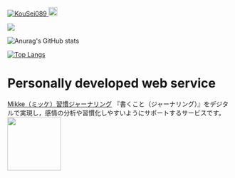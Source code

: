 <p align="left"> 
  <a href="https://github.com/KouSei089/KouSei089/">
    <img src="https://komarev.com/ghpvc/?username=KouSei089" alt="KouSei089" />
  </a>
  <a href="http://twitter.com/izuha0">
    <img height="20" src="https://img.shields.io/twitter/follow/izuha0?label=Twitter&logo=twitter&style=flat" />
  </a>
</p>

![](https://github-profile-summary-cards.vercel.app/api/cards/profile-details?username=KouSei089&theme=vue)

![Anurag's GitHub stats](https://github-readme-stats.vercel.app/api?username=KouSei089&show_icons=true&theme=vue)

[![Top Langs](https://github-readme-stats.vercel.app/api/top-langs/?username=KouSei089&show_icons=true&theme=vue)](https://github.com/anuraghazra/github-readme-stats)

# Personally developed web service
[Mikke（ミッケ）習慣ジャーナリング](https://a-mikke.com)
『書くこと（ジャーナリング）』をデジタルで実現し，感情の分析や習慣化しやすいようにサポートするサービスです。
<img src="https://user-images.githubusercontent.com/77420123/156925044-28afc804-387d-4ef0-8580-2ecc1db46d05.png" width="120px">
<!--
**KouSei089/KouSei089** is a ✨ _special_ ✨ repository because its `README.md` (this file) appears on your GitHub profile.

Here are some ideas to get you started:

- 🔭 I’m currently working on ...
- 🌱 I’m currently learning ...
- 👯 I’m looking to collaborate on ...
- 🤔 I’m looking for help with ...
- 💬 Ask me about ...
- 📫 How to reach me: ...
- 😄 Pronouns: ...
- ⚡ Fun fact: ...
-->
